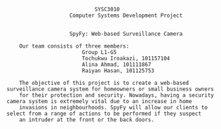 								SYSC3010 
						Computer Systems Development Project


						SpyFy: Web-based Surveillance Camera
						
		Our team consists of three members: 
							Group L1-G5
							Tochukwu Iroakazi, 101157104
							Alina Ahmad, 101111867
							Raiyan Hasan, 101125753
					
		The objective of this project is to create a web-based surveillance camera system for homeowners or small business owners 
		for their protection and security. Nowadays, having a security camera system is extremely vital due to an increase in home 
		invasions in neighbourhoods. SpyFy will allow our clients to select from a range of actions to be performed if they suspect 
		an intruder at the front or the back doors.

